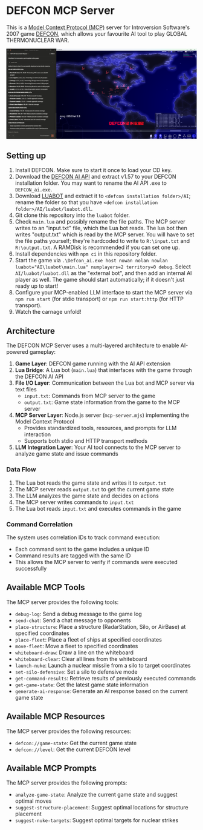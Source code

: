 # DEFCON MCP Server

This is a [Model Context Protocol (MCP)](https://modelcontextprotocol.io/introduction) server for Introversion Software's 2007 game [DEFCON](https://store.steampowered.com/app/1520/DEFCON/), which allows your favourite AI tool to play GLOBAL THERMONUCLEAR WAR.

![](./docs/assets/screenshot_1.png)

## Setting up

1. Install DEFCON. Make sure to start it once to load your CD key.
2. Download the [DEFCON AI API](https://defconexpanded.com/api/download-mod/88) and extract v1.57 to your DEFCON installation folder. You may want to rename the AI API .exe to `DEFCON_ai.exe`.
3. Download [LUABOT](https://defconexpanded.com/api/download-mod/93) and extract it to `<defcon installation folder>/AI`; rename the folder so that you have `<defcon installation folder>/AI/luabot/luabot.dll`.
4. Git clone this repository into the `luabot` folder.
5. Check `main.lua` and possibly rename the file paths. The MCP server writes to an "input.txt" file, which the Lua bot reads. The lua bot then writes "output.txt" which is read by the MCP server. You will have to set the file paths yourself; they're hardcoded to write to `R:\input.txt` and `R:\output.txt`. A RAMDisk is recommended if you can set one up.
6. Install dependencies with `npm ci` in this repository folder.
7. Start the game via `.\Defcon_ai.exe host nowan nolan nowlan luabot="AI\luabot\main.lua" numplayers=2 territory=0 debug`. Select `AI/luabot/luabot.dll` as the "external bot", and then add an internal AI player as well. The game should start automatically; if it doesn't just ready up to start!
8. Configure your MCP-enabled LLM interface to start the MCP server via `npm run start` (for stdio transport) or `npm run start:http` (for HTTP transport).
9. Watch the carnage unfold!

## Architecture

The DEFCON MCP Server uses a multi-layered architecture to enable AI-powered gameplay:

1. **Game Layer**: DEFCON game running with the AI API extension
2. **Lua Bridge**: A Lua bot (`main.lua`) that interfaces with the game through the DEFCON AI API
3. **File I/O Layer**: Communication between the Lua bot and MCP server via text files
   - `input.txt`: Commands from MCP server to the game
   - `output.txt`: Game state information from the game to the MCP server
4. **MCP Server Layer**: Node.js server (`mcp-server.mjs`) implementing the Model Context Protocol
   - Provides standardized tools, resources, and prompts for LLM interaction
   - Supports both stdio and HTTP transport methods
5. **LLM Integration Layer**: Your AI tool connects to the MCP server to analyze game state and issue commands

### Data Flow

1. The Lua bot reads the game state and writes it to `output.txt`
2. The MCP server reads `output.txt` to get the current game state
3. The LLM analyzes the game state and decides on actions
4. The MCP server writes commands to `input.txt`
5. The Lua bot reads `input.txt` and executes commands in the game

### Command Correlation

The system uses correlation IDs to track command execution:
- Each command sent to the game includes a unique ID
- Command results are tagged with the same ID
- This allows the MCP server to verify if commands were executed successfully

## Available MCP Tools

The MCP server provides the following tools:

- `debug-log`: Send a debug message to the game log
- `send-chat`: Send a chat message to opponents
- `place-structure`: Place a structure (RadarStation, Silo, or AirBase) at specified coordinates
- `place-fleet`: Place a fleet of ships at specified coordinates
- `move-fleet`: Move a fleet to specified coordinates
- `whiteboard-draw`: Draw a line on the whiteboard
- `whiteboard-clear`: Clear all lines from the whiteboard
- `launch-nuke`: Launch a nuclear missile from a silo to target coordinates
- `set-silo-defensive`: Set a silo to defensive mode
- `get-command-results`: Retrieve results of previously executed commands
- `get-game-state`: Get the latest game state information
- `generate-ai-response`: Generate an AI response based on the current game state

## Available MCP Resources

The MCP server provides the following resources:

- `defcon://game-state`: Get the current game state
- `defcon://level`: Get the current DEFCON level

## Available MCP Prompts

The MCP server provides the following prompts:

- `analyze-game-state`: Analyze the current game state and suggest optimal moves
- `suggest-structure-placement`: Suggest optimal locations for structure placement
- `suggest-nuke-targets`: Suggest optimal targets for nuclear strikes